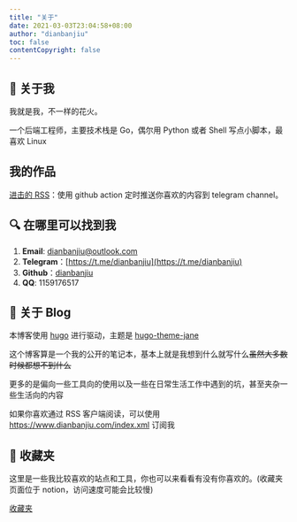 ```yaml
---
title: "关于"
date: 2021-03-03T23:04:58+08:00
author: "dianbanjiu"
toc: false
contentCopyright: false
---
```


## 🌝 关于我
我就是我，不一样的花火。  

一个后端工程师，主要技术栈是 Go，偶尔用 Python 或者 Shell 写点小脚本，最喜欢 Linux

## 我的作品
[进击的 RSS](https://github.com/GuangzheJiang/rss_everyday)：使用 github action 定时推送你喜欢的内容到 telegram channel。  

## 🔍 在哪里可以找到我
1. **Email**: dianbanjiu@outlook.com  
2. **Telegram**：[https://t.me/dianbanjiu](https://t.me/dianbanjiu)  
3. **Github**：[dianbanjiu](https://github.com/dianbanjiu) 
4. **QQ**: 1159176517 


## 🌚 关于 Blog
本博客使用 [hugo](https://gohugo.io/) 进行驱动，主题是 [hugo-theme-jane](https://github.com/xianmin/hugo-theme-jane)

这个博客算是一个我的公开的笔记本，基本上就是我想到什么就写什么~~虽然大多数时候都想不到什么~~  

更多的是偏向一些工具向的使用以及一些在日常生活工作中遇到的坑，甚至夹杂一些生活向的内容  

如果你喜欢通过 RSS 客户端阅读，可以使用 https://www.dianbanjiu.com/index.xml 订阅我  

## 🤩 收藏夹
这里是一些我比较喜欢的站点和工具，你也可以来看看有没有你喜欢的。(收藏夹页面位于 notion，访问速度可能会比较慢)    

[收藏夹](https://powerful-town-9ca.notion.site/41dbffa6362440899f35d7828b541f76?v=6e20b899dd924a72bed12037ca4d6df6)  

